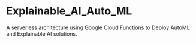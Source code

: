 # Explainable_AI_Auto_ML
 A serverless architecture using Google Cloud Functions to Deploy AutoML and Explainable AI solutions.
